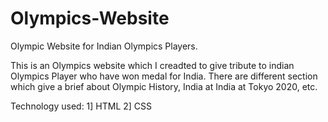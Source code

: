 # Olympics-Website
Olympic Website for Indian Olympics Players.  

This is an Olympics website which I creadted to give tribute to indian Olympics Player who have won medal for India. 
There are different section which give a brief about Olympic History, India at India at Tokyo 2020, etc.

Technology used:
1] HTML
2] CSS

